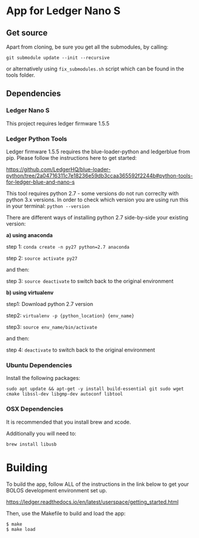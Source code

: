 # App for Ledger Nano S

## Get source
Apart from cloning, be sure you get all the submodules, by calling:
```
git submodule update --init --recursive
```
or alternatively using ```fix_submodules.sh``` script which can be found in the tools folder.

## Dependencies

### Ledger Nano S

This project requires ledger firmware 1.5.5

### Ledger Python Tools

Ledger firmware 1.5.5 requires the blue-loader-python and ledgerblue from pip. Please follow the instructions here to get started:

https://github.com/LedgerHQ/blue-loader-python/tree/2a04716311c7e18236e59db3ccaa365592f2244b#python-tools-for-ledger-blue-and-nano-s

This tool requires python 2.7 - some versions do not run correclty with python 3.x versions. In order to check which version you are using run this in your terminal:
```python --version```

There are different ways of installing python 2.7 side-by-side your existing version:

**a) using anaconda**

step 1: ```conda create -n py27 python=2.7 anaconda```

step 2: ```source activate py27```

and then:

step 3: ```source deactivate```
to switch back to the original environment

**b) using virtualenv**

step1: Download python 2.7 version

step2: ```virtualenv -p {python_location} {env_name}```

step3: ```source env_name/bin/activate```

and then:

step 4: ```deactivate```
to switch back to the original environment

### Ubuntu Dependencies
Install the following packages:
```
sudo apt update && apt-get -y install build-essential git sudo wget cmake libssl-dev libgmp-dev autoconf libtool
```

### OSX Dependencies
It is recommended that you install brew and xcode. 

Additionally you will need to:


```
brew install libusb
```

# Building

To build the app, follow ALL of the instructions in the link below to get your BOLOS development environment set up.

https://ledger.readthedocs.io/en/latest/userspace/getting_started.html

Then, use the Makefile to build and load the app:

```bash
$ make
$ make load
```

